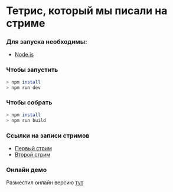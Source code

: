 # Тетрис, который мы писали на стриме

### Для запуска необходимы:

- [Node.js](https://nodejs.org/)

### Чтобы запустить

```bash
> npm install
> npm run dev
```

### Чтобы cобрать

```bash
> npm install
> npm run build
```

### Ссылки на записи стримов

- [Первый стрим](https://youtu.be/CV9MyAlk1D4)
- [Второй стрим](https://youtu.be/j5jf0GuGWZY)

### Онлайн демо

Разместил онлайн версию [тут](https://vicimpa.github.io/tetris-stream)
